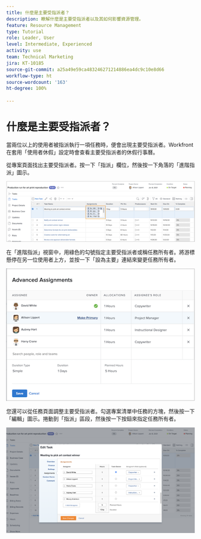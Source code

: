 ```yaml
---
title: 什麼是主要受指派者？
description: 瞭解什麼是主要受指派者以及其如何影響資源管理。
feature: Resource Management
type: Tutorial
role: Leader, User
level: Intermediate, Experienced
activity: use
team: Technical Marketing
jira: KT-10185
source-git-commit: a25a49e59ca483246271214886ea4dc9c10e8d66
workflow-type: ht
source-wordcount: '163'
ht-degree: 100%

---
```


# 什麼是主要受指派者？

當兩位以上的使用者被指派執行一項任務時，便會出現主要受指派者。Workfront 在套用「使用者休假」設定時會查看主要受指派者的休假行事曆。

從專案頁面找出主要受指派者。按一下「指派」欄位，然後按一下角落的「進階指派」圖示。

![多個受指派者](assets/pa_01.png)

在「進階指派」視窗中，用綠色的勾號指定主要受指派者或稱任務所有者。將游標懸停在另一位使用者上方，並按一下「設為主要」連結來變更任務所有者。

![選定的主要受指派者](assets/pa_02.png)

您還可以從任務頁面調整主要受指派者。勾選專案清單中任務的方塊，然後按一下「編輯」圖示。捲動到「指派」區段，然後按一下按鈕來指定任務所有者。

![任務所有者按鈕](assets/pa_03.png)

